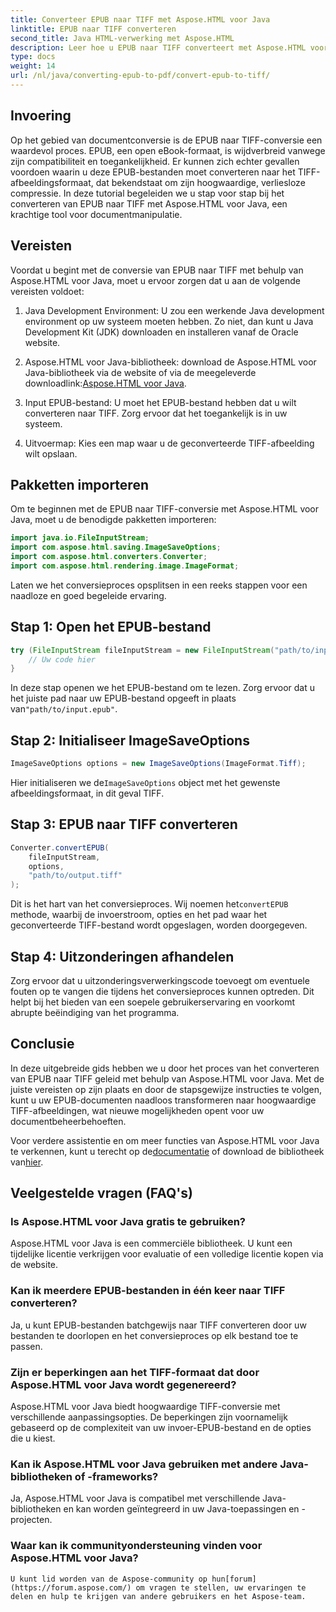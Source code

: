 ```yaml
---
title: Converteer EPUB naar TIFF met Aspose.HTML voor Java
linktitle: EPUB naar TIFF converteren
second_title: Java HTML-verwerking met Aspose.HTML
description: Leer hoe u EPUB naar TIFF converteert met Aspose.HTML voor Java. Volg onze stapsgewijze handleiding voor hoogwaardige documentconversie.
type: docs
weight: 14
url: /nl/java/converting-epub-to-pdf/convert-epub-to-tiff/
---
```


## Invoering

Op het gebied van documentconversie is de EPUB naar TIFF-conversie een waardevol proces. EPUB, een open eBook-formaat, is wijdverbreid vanwege zijn compatibiliteit en toegankelijkheid. Er kunnen zich echter gevallen voordoen waarin u deze EPUB-bestanden moet converteren naar het TIFF-afbeeldingsformaat, dat bekendstaat om zijn hoogwaardige, verliesloze compressie. In deze tutorial begeleiden we u stap voor stap bij het converteren van EPUB naar TIFF met Aspose.HTML voor Java, een krachtige tool voor documentmanipulatie.

## Vereisten

Voordat u begint met de conversie van EPUB naar TIFF met behulp van Aspose.HTML voor Java, moet u ervoor zorgen dat u aan de volgende vereisten voldoet:

1. Java Development Environment: U zou een werkende Java development environment op uw systeem moeten hebben. Zo niet, dan kunt u Java Development Kit (JDK) downloaden en installeren vanaf de Oracle website.

2.  Aspose.HTML voor Java-bibliotheek: download de Aspose.HTML voor Java-bibliotheek via de website of via de meegeleverde downloadlink:[Aspose.HTML voor Java](https://releases.aspose.com/html/java/).

3. Input EPUB-bestand: U moet het EPUB-bestand hebben dat u wilt converteren naar TIFF. Zorg ervoor dat het toegankelijk is in uw systeem.

4. Uitvoermap: Kies een map waar u de geconverteerde TIFF-afbeelding wilt opslaan.

## Pakketten importeren

Om te beginnen met de EPUB naar TIFF-conversie met Aspose.HTML voor Java, moet u de benodigde pakketten importeren:

```java
import java.io.FileInputStream;
import com.aspose.html.saving.ImageSaveOptions;
import com.aspose.html.converters.Converter;
import com.aspose.html.rendering.image.ImageFormat;
```

Laten we het conversieproces opsplitsen in een reeks stappen voor een naadloze en goed begeleide ervaring.


## Stap 1: Open het EPUB-bestand

```java
try (FileInputStream fileInputStream = new FileInputStream("path/to/input.epub")) {
    // Uw code hier
}
```

In deze stap openen we het EPUB-bestand om te lezen. Zorg ervoor dat u het juiste pad naar uw EPUB-bestand opgeeft in plaats van`"path/to/input.epub"`.

## Stap 2: Initialiseer ImageSaveOptions

```java
ImageSaveOptions options = new ImageSaveOptions(ImageFormat.Tiff);
```

 Hier initialiseren we de`ImageSaveOptions` object met het gewenste afbeeldingsformaat, in dit geval TIFF.

## Stap 3: EPUB naar TIFF converteren

```java
Converter.convertEPUB(
    fileInputStream,
    options,
    "path/to/output.tiff"
);
```

 Dit is het hart van het conversieproces. Wij noemen het`convertEPUB` methode, waarbij de invoerstroom, opties en het pad waar het geconverteerde TIFF-bestand wordt opgeslagen, worden doorgegeven.

## Stap 4: Uitzonderingen afhandelen

Zorg ervoor dat u uitzonderingsverwerkingscode toevoegt om eventuele fouten op te vangen die tijdens het conversieproces kunnen optreden. Dit helpt bij het bieden van een soepele gebruikerservaring en voorkomt abrupte beëindiging van het programma.

## Conclusie

In deze uitgebreide gids hebben we u door het proces van het converteren van EPUB naar TIFF geleid met behulp van Aspose.HTML voor Java. Met de juiste vereisten op zijn plaats en door de stapsgewijze instructies te volgen, kunt u uw EPUB-documenten naadloos transformeren naar hoogwaardige TIFF-afbeeldingen, wat nieuwe mogelijkheden opent voor uw documentbeheerbehoeften.

Voor verdere assistentie en om meer functies van Aspose.HTML voor Java te verkennen, kunt u terecht op de[documentatie](https://reference.aspose.com/html/java/) of download de bibliotheek van[hier](https://releases.aspose.com/html/java/).

## Veelgestelde vragen (FAQ's)

### Is Aspose.HTML voor Java gratis te gebruiken?
   Aspose.HTML voor Java is een commerciële bibliotheek. U kunt een tijdelijke licentie verkrijgen voor evaluatie of een volledige licentie kopen via de website.

### Kan ik meerdere EPUB-bestanden in één keer naar TIFF converteren?
   Ja, u kunt EPUB-bestanden batchgewijs naar TIFF converteren door uw bestanden te doorlopen en het conversieproces op elk bestand toe te passen.

### Zijn er beperkingen aan het TIFF-formaat dat door Aspose.HTML voor Java wordt gegenereerd?
   Aspose.HTML voor Java biedt hoogwaardige TIFF-conversie met verschillende aanpassingsopties. De beperkingen zijn voornamelijk gebaseerd op de complexiteit van uw invoer-EPUB-bestand en de opties die u kiest.

### Kan ik Aspose.HTML voor Java gebruiken met andere Java-bibliotheken of -frameworks?
   Ja, Aspose.HTML voor Java is compatibel met verschillende Java-bibliotheken en kan worden geïntegreerd in uw Java-toepassingen en -projecten.

### Waar kan ik communityondersteuning vinden voor Aspose.HTML voor Java?
    U kunt lid worden van de Aspose-community op hun[forum](https://forum.aspose.com/) om vragen te stellen, uw ervaringen te delen en hulp te krijgen van andere gebruikers en het Aspose-team.
